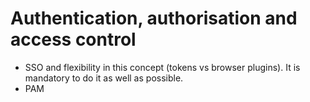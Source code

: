 # Authentication, authorisation and access control

- SSO and flexibility in this concept (tokens vs browser plugins). It is mandatory to do it as well as possible.
- PAM
